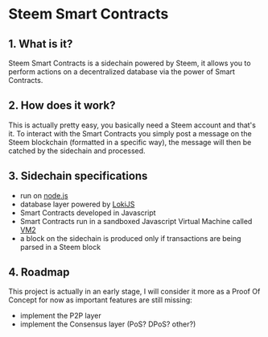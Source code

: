 # Steem Smart Contracts

 ## 1.  What is it?

Steem Smart Contracts is a sidechain powered by Steem, it allows you to perform actions on a decentralized database via the power of Smart Contracts.

 ## 2.  How does it work?

This is actually pretty easy, you basically need a Steem account and that's it. To interact with the Smart Contracts you simply post a message on the Steem blockchain (formatted in a specific way), the message will then be catched by the sidechain and processed.

 ## 3.  Sidechain specifications
- run on [node.js](https://nodejs.org)
- database layer powered by [LokiJS](https://github.com/techfort/LokiJS)
- Smart Contracts developed in Javascript
- Smart Contracts run in a sandboxed Javascript Virtual Machine called [VM2](https://github.com/patriksimek/vm2)
- a block on the sidechain is produced only if transactions are being parsed in a Steem block

 ## 4.  Roadmap
 This project is actually in an early stage, I will consider it more as a Proof Of Concept for now as important features are still missing:
 - implement the P2P layer
 - implement the Consensus layer (PoS? DPoS? other?)